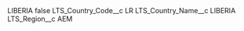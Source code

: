 <?xml version="1.0" encoding="UTF-8"?>
<CustomMetadata xmlns="http://soap.sforce.com/2006/04/metadata" xmlns:xsi="http://www.w3.org/2001/XMLSchema-instance" xmlns:xsd="http://www.w3.org/2001/XMLSchema">
    <label>LIBERIA</label>
    <protected>false</protected>
    <values>
        <field>LTS_Country_Code__c</field>
        <value xsi:type="xsd:string">LR</value>
    </values>
    <values>
        <field>LTS_Country_Name__c</field>
        <value xsi:type="xsd:string">LIBERIA</value>
    </values>
    <values>
        <field>LTS_Region__c</field>
        <value xsi:type="xsd:string">AEM</value>
    </values>
</CustomMetadata>
